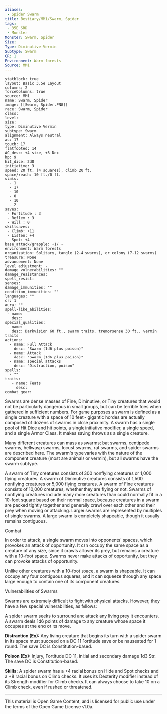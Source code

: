 ```yaml
---
aliases:
 - Spider Swarm
title: Bestiary/MM1/Swarm, Spider
tags: 
 - 35E_SRD
 - Monster
Monster: Swarm, Spider
Size: 
Type: Diminutive Vermin
Subtype: Swarm
CR: 1
Environnent: Warm forests
Source: MM1
---
```


```statblock
statblock: true
layout: Basic 3.5e Layout
columns: 2
forceColumns: true
source: MM1 
name: Swarm, Spider
image: [[Swarm, Spider.PNG]]
race: Swarm, Spider
class: 
level: 
size: 
type: Diminutive Vermin
subtype: Swarm
alignment: Always neutral
ac: 17
touch: 17
flatfooted: 14
AC_desc: +4 size, +3 Dex
hp: 9
hit_dice: 2d8
initiative: 3
speed: 20 ft. (4 squares), climb 20 ft.
space/reach: 10 ft./0 ft.
stats:
  - 1
  - 17
  - 10
  - 0
  - 10
  - 2
saves:
 - Fortitude : 3
 - Reflex : 3
 - Will : 0
skillsaves:
 - Climb: +11
 - Listen: +4
 - Spot: +4
base_attack/grapple: +1/ -
environment: Warm forests
organization: Solitary, tangle (2-4 swarms), or colony (7-12 swarms)
treasure: None
advancement: None
level_adjustment: -
damage_vulnerabilities: ""
damage_resistances: 
spell_resist: 
senses: 
damage_immunities: ""
condition_immunities: ""
languages: ""
cr: 1
aura: ""
spell-like_abilities:
 - name: 
   desc: 
special_qualities:
 - name:
   desc: Darkvision 60 ft., swarm traits, tremorsense 30 ft., vermin traits
actions:
  - name: Full Attack
    desc: "Swarm (1d6 plus poison)"
  - name: Attack
    desc: "Swarm (1d6 plus poison)"
  - name: special attacks
    desc: "Distraction, poison"
spells:
  - ""
traits:
   - name: Feats
     desc: 
combat_gear:  
```


Swarms are dense masses of Fine, Diminutive, or Tiny creatures that would not be particularly dangerous in small groups, but can be terrible foes when gathered in sufficient numbers. For game purposes a swarm is defined as a single creature with a space of 10 feet - gigantic hordes are actually composed of dozens of swarms in close proximity. A swarm has a single pool of Hit Dice and hit points, a single initiative modifier, a single speed, and a single Armor Class. It makes saving throws as a single creature.

Many different creatures can mass as swarms; bat swarms, centipede swarms, hellwasp swarms, locust swarms, rat swarms, and spider swarms are described here. The swarm's type varies with the nature of the component creature (most are animals or vermin), but all swarms have the swarm subtype.

A swarm of Tiny creatures consists of 300 nonflying creatures or 1,000 flying creatures. A swarm of Diminutive creatures consists of 1,500 nonflying creatures or 5,000 flying creatures. A swarm of Fine creatures consists of 10,000 creatures, whether they are flying or not. Swarms of nonflying creatures include many more creatures than could normally fit in a 10-foot square based on their normal space, because creatures in a swarm are packed tightly together and generally crawl over each other and their prey when moving or attacking. Larger swarms are represented by multiples of single swarms. A large swarm is completely shapeable, though it usually remains contiguous.

Combat

In order to attack, a single swarm moves into opponents' spaces, which provokes an attack of opportunity. It can occupy the same space as a creature of any size, since it crawls all over its prey, but remains a creature with a 10-foot space. Swarms never make attacks of opportunity, but they can provoke attacks of opportunity.

Unlike other creatures with a 10-foot space, a swarm is shapeable. It can occupy any four contiguous squares, and it can squeeze through any space large enough to contain one of its component creatures.

Vulnerabilities of Swarms

Swarms are extremely difficult to fight with physical attacks. However, they have a few special vulnerabilities, as follows:

A spider swarm seeks to surround and attack any living prey it encounters. A swarm deals 1d6 points of damage to any creature whose space it occupies at the end of its move.


**Distraction (Ex):** Any living creature that begins its turn with a spider swarm in its space must succeed on a DC 11 Fortitude save or be nauseated for 1 round. The save DC is Constitution-based.


**Poison (Ex):** Injury, Fortitude DC 11, initial and secondary damage 1d3 Str. The save DC is Constitution-based.


**Skills:** A spider swarm has a +4 racial bonus on Hide and Spot checks and a +8 racial bonus on Climb checks. It uses its Dexterity modifier instead of its Strength modifier for Climb checks. It can always choose to take 10 on a Climb check, even if rushed or threatened.

---

This material is Open Game Content, and is licensed for public use under the terms of the Open Game License v1.0a.
